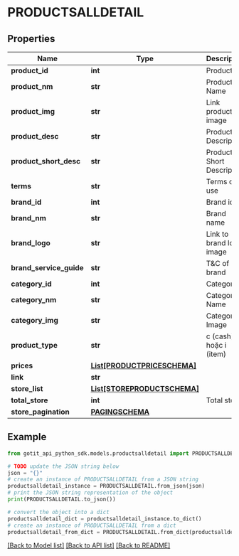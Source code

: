 # PRODUCTSALLDETAIL


## Properties

Name | Type | Description | Notes
------------ | ------------- | ------------- | -------------
**product_id** | **int** | Product Id | [optional] 
**product_nm** | **str** | Product Name | [optional] 
**product_img** | **str** | Link product image | [optional] 
**product_desc** | **str** | Product Description | [optional] 
**product_short_desc** | **str** | Product Short Description | [optional] 
**terms** | **str** | Terms of use | [optional] 
**brand_id** | **int** | Brand id | [optional] 
**brand_nm** | **str** | Brand name | [optional] 
**brand_logo** | **str** | Link to brand logo image | [optional] 
**brand_service_guide** | **str** | T&amp;C of brand | [optional] 
**category_id** | **int** | Category Id | [optional] 
**category_nm** | **str** | Category Name | [optional] 
**category_img** | **str** | Category Image | [optional] 
**product_type** | **str** | c (cash) hoặc i (item) | [optional] 
**prices** | [**List[PRODUCTPRICESCHEMA]**](PRODUCTPRICESCHEMA.md) |  | [optional] 
**link** | **str** |  | [optional] 
**store_list** | [**List[STOREPRODUCTSCHEMA]**](STOREPRODUCTSCHEMA.md) |  | [optional] 
**total_store** | **int** | Total store | [optional] 
**store_pagination** | [**PAGINGSCHEMA**](PAGINGSCHEMA.md) |  | [optional] 

## Example

```python
from gotit_api_python_sdk.models.productsalldetail import PRODUCTSALLDETAIL

# TODO update the JSON string below
json = "{}"
# create an instance of PRODUCTSALLDETAIL from a JSON string
productsalldetail_instance = PRODUCTSALLDETAIL.from_json(json)
# print the JSON string representation of the object
print(PRODUCTSALLDETAIL.to_json())

# convert the object into a dict
productsalldetail_dict = productsalldetail_instance.to_dict()
# create an instance of PRODUCTSALLDETAIL from a dict
productsalldetail_from_dict = PRODUCTSALLDETAIL.from_dict(productsalldetail_dict)
```
[[Back to Model list]](../README.md#documentation-for-models) [[Back to API list]](../README.md#documentation-for-api-endpoints) [[Back to README]](../README.md)


